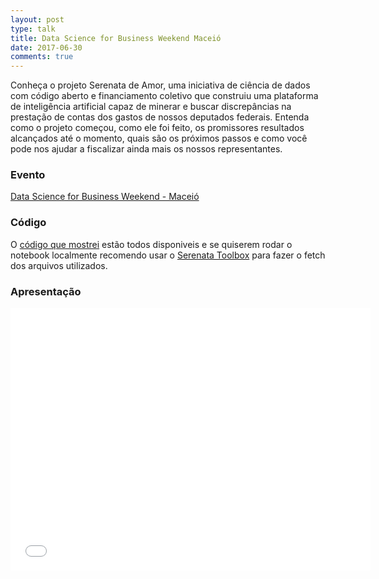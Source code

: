 ```yaml
---
layout: post
type: talk
title: Data Science for Business Weekend Maceió
date: 2017-06-30
comments: true
---
```



Conheça o projeto Serenata de Amor, uma iniciativa de ciência de dados com código aberto e financiamento coletivo que construiu uma plataforma de inteligência artificial capaz de minerar e buscar discrepâncias na prestação de contas dos gastos de nossos deputados federais. Entenda como o projeto começou, como ele foi feito, os promissores resultados alcançados até o momento, quais são os próximos passos e como você pode nos ajudar a fiscalizar ainda mais os nossos representantes.

### Evento
[Data Science for Business Weekend - Maceió](http://institutohelioteixeira.org/dsfb/)

### Código
O [código que mostrei](https://github.com/jtemporal/talks/blob/master/datascienceforbusiness/2017-06-28-dfb-osa.ipynb) estão todos disponiveis e se quiserem rodar o notebook
localmente recomendo usar o [Serenata Toolbox](https://github.com/datasciencebr/serenata-toolbox) para fazer o fetch dos arquivos utilizados.

### Apresentação
<center>
<iframe src="//slides.com/jtemporal/dfb-osa/embed" width="576" height="420" scrolling="no" frameborder="0" webkitallowfullscreen mozallowfullscreen allowfullscreen></iframe>
